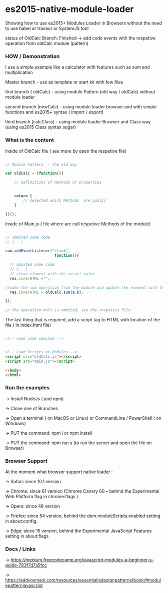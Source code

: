 # es2015-native-module-loader

Showing how to use es2015+ Modules Loader in Browsers without the need to use babel or traceur or SystemJS tool

status of OldCalc Branch: Finished -> add code events with the respetive operation  from oldCalc module (pattern)

### HOW /  Demonstration

I use a simple example like a calculator with features such as sum and multiplication

Master branch - use as template or start kit with few files

first branch ( oldCalc) - using module Pattern (old way / oldCalc) without module loader

second branch (newCalc) - using module loader browser and with simple functions and es2015+ syntax ( import / export)

third branch (calcClass) - using module loader Browser and Class way (using es2015 Class syntax sugar)

### What is the content

Inside of OldCalc file ( see more by open the respetive file)

``` JavaScript

// Module Pattern  - the old way

var oldCalc = (function(){

    // definitions of Methods or properties


    return {
        // selected which Methods  are public
    }

})();

```

Inside of Main.js ( file where are call respetive Methods of the module)

``` JavaScript

// ommited some code  
// (...)

sum.addEventListener("click",
                      function(){

  // ommited some code  
  // (...)                      
  // clean element with the result value
  res.innerHTML ="";

//make the sum operation from the module and update the element with the result
  res.innerHTML = oldCalc.sum(a,b);

});

// the operation mult is ommited, see the respetive file

```

The last thing that is required, add a script tag to HTML with location of the file ( in index.html file)

``` HTML

<!-- some code ommited -->


<!-- Load Scripts or Modules -->
<script src="oldCalc.js"></script>
<script src="main.js"></script>

</body>    
</html>
```

### Run the examples


-> Install NodeJs ( and npm)

-> Clone one of Branches

-> Open a terminal ( on MacOS or Linux) or CommandLine / PowerShell ( on Windows)

-> PUT the command: npm i or npm install

-> PUT the command: npm run s (to run the server and open the file on Browser)


### Browser Support

At the moment what browser support native loader :

-> Safari: since 10.1 version

-> Chrome: since 61 version (Chrome Canary 60 – behind the Experimental Web Platform flag in chrome:flags )

-> Opera: since 48  version

-> Firefox: since 54 version, behind the dom.moduleScripts.enabled setting in about:config.

-> Edge: since 15 version, behind the Experimental JavaScript Features setting in about:flags


### Docs / Links

-> https://medium.freecodecamp.org/javascript-modules-a-beginner-s-guide-783f7d7a5fcc

-> https://addyosmani.com/resources/essentialjsdesignpatterns/book/#modulepatternjavascript
